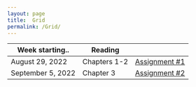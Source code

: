 ```yaml
---
layout: page
title:  Grid
permalink: /Grid/
---
```


|Week starting..   | Reading | |
|------------------|-------------------------------------------------------------------------------------------------------------------------------|---------------------------|
| August 29, 2022 | Chapters 1-2 | [Assignment #1](/PhysH308/assignments/wk1) |
| September 5, 2022 | Chapter 3 |  [Assignment #2](/PhysH308/assignments/wk2) | 
